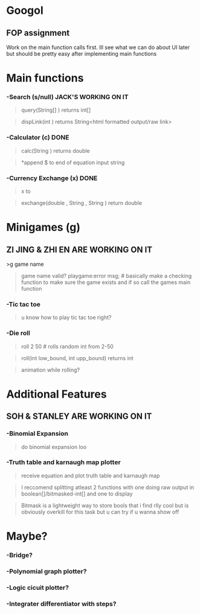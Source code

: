 # Googol
<h2>FOP assignment</h2>

Work on the main function calls first. Ill see what we can do about UI later but should be pretty easy after implementing main functions

# Main functions
### -Search (s/null) JACK'S WORKING ON IT
> query(String[] <list of search parameters>) returns int[]<index of links satisfying condition>
  
> dispLink(int <index>) returns String<html formatted output/raw link>

### -Calculator (c) DONE
> calc(String <equation>) returns double <ans>
  
> *append $ to end of equation input string
  
### -Currency Exchange (x) DONE
> x <amount> <money1> to <money2>
  
> exchange(double <amount>, String <money1>, String <money2>) return double <answer>


# Minigames (g) 
<h2 style={color:blue;}>ZI JING & ZHI EN ARE WORKING ON IT</h2>
>g game name 
  
>game name valid? playgame:error msg; # basically make a checking function to make sure the game exists and if so call the games main function
  
### -Tic tac toe
> u know how to play tic tac toe right?

### -Die roll
>roll 2 50 # rolls random int from 2-50

>roll(int low_bound, int upp_bound) returns int <random int in range>
  
>animation while rolling?
 
 
# Additional Features
## SOH & STANLEY ARE WORKING ON IT
### -Binomial Expansion 
> do binomial expansion loo

### -Truth table and karnaugh map plotter
> receive equation and plot truth table and karnaugh map

> I reccomend splitting atleast 2 functions with one doing raw output in boolean[]/bitmasked-int[] and one to display

> Bitmask is a lightweight way to store bools that i find rlly cool but is obviously overkill for this task but u can try if u wanna show off


# Maybe?
### -Bridge?
### -Polynomial graph plotter?
### -Logic cicuit plotter?
### -Integrater differentiator with steps?
